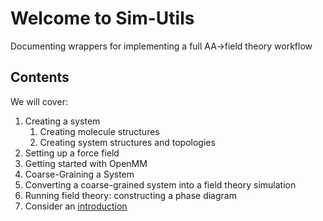 # Welcome to Sim-Utils

Documenting wrappers for implementing a full AA->field theory workflow

## Contents
We will cover:

1. Creating a system
    1. Creating molecule structures
    2. Creating system structures and topologies
2. Setting up a force field
3. Getting started with OpenMM
4. Coarse-Graining a System
5. Converting a coarse-grained system into a field theory simulation
6. Running field theory: constructing a phase diagram
7. Consider an [introduction](intro.ipynb)

